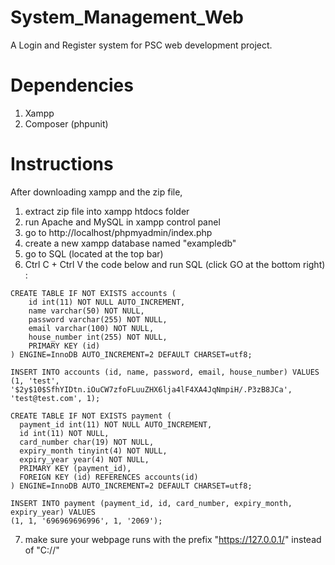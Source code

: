 # System_Management_Web

A Login and Register system for PSC web development project.

# Dependencies

1. Xampp
2. Composer (phpunit)

# Instructions

After downloading xampp and the zip file,

1. extract zip file into xampp htdocs folder
2. run Apache and MySQL in xampp control panel
3. go to http://localhost/phpmyadmin/index.php
4. create a new xampp database named "exampledb"
5. go to SQL (located at the top bar)
6. Ctrl C + Ctrl V the code below and run SQL (click GO at the bottom right) :

```
CREATE TABLE IF NOT EXISTS accounts (
    id int(11) NOT NULL AUTO_INCREMENT,
    name varchar(50) NOT NULL,
    password varchar(255) NOT NULL,
    email varchar(100) NOT NULL,
    house_number int(255) NOT NULL,
    PRIMARY KEY (id)
) ENGINE=InnoDB AUTO_INCREMENT=2 DEFAULT CHARSET=utf8;

INSERT INTO accounts (id, name, password, email, house_number) VALUES (1, 'test', '$2y$10$SfhYIDtn.iOuCW7zfoFLuuZHX6lja4lF4XA4JqNmpiH/.P3zB8JCa', 'test@test.com', 1);

CREATE TABLE IF NOT EXISTS payment (
  payment_id int(11) NOT NULL AUTO_INCREMENT,
  id int(11) NOT NULL,
  card_number char(19) NOT NULL,
  expiry_month tinyint(4) NOT NULL,
  expiry_year year(4) NOT NULL,
  PRIMARY KEY (payment_id),
  FOREIGN KEY (id) REFERENCES accounts(id)
) ENGINE=InnoDB AUTO_INCREMENT=2 DEFAULT CHARSET=utf8;

INSERT INTO payment (payment_id, id, card_number, expiry_month, expiry_year) VALUES
(1, 1, '696969696996', 1, '2069');
```

7. make sure your webpage runs with the prefix "https://127.0.0.1/" instead of "C://"
